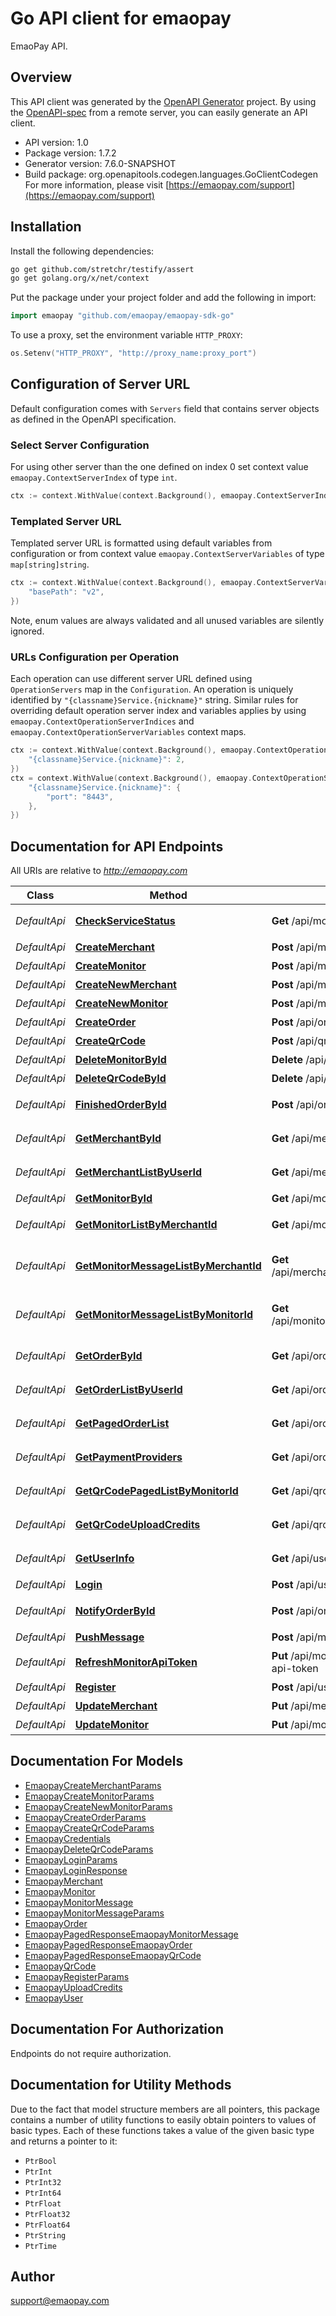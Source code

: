# Go API client for emaopay

EmaoPay API.

## Overview
This API client was generated by the [OpenAPI Generator](https://openapi-generator.tech) project.  By using the [OpenAPI-spec](https://www.openapis.org/) from a remote server, you can easily generate an API client.

- API version: 1.0
- Package version: 1.7.2
- Generator version: 7.6.0-SNAPSHOT
- Build package: org.openapitools.codegen.languages.GoClientCodegen
For more information, please visit [https://emaopay.com/support](https://emaopay.com/support)

## Installation

Install the following dependencies:

```sh
go get github.com/stretchr/testify/assert
go get golang.org/x/net/context
```

Put the package under your project folder and add the following in import:

```go
import emaopay "github.com/emaopay/emaopay-sdk-go"
```

To use a proxy, set the environment variable `HTTP_PROXY`:

```go
os.Setenv("HTTP_PROXY", "http://proxy_name:proxy_port")
```

## Configuration of Server URL

Default configuration comes with `Servers` field that contains server objects as defined in the OpenAPI specification.

### Select Server Configuration

For using other server than the one defined on index 0 set context value `emaopay.ContextServerIndex` of type `int`.

```go
ctx := context.WithValue(context.Background(), emaopay.ContextServerIndex, 1)
```

### Templated Server URL

Templated server URL is formatted using default variables from configuration or from context value `emaopay.ContextServerVariables` of type `map[string]string`.

```go
ctx := context.WithValue(context.Background(), emaopay.ContextServerVariables, map[string]string{
	"basePath": "v2",
})
```

Note, enum values are always validated and all unused variables are silently ignored.

### URLs Configuration per Operation

Each operation can use different server URL defined using `OperationServers` map in the `Configuration`.
An operation is uniquely identified by `"{classname}Service.{nickname}"` string.
Similar rules for overriding default operation server index and variables applies by using `emaopay.ContextOperationServerIndices` and `emaopay.ContextOperationServerVariables` context maps.

```go
ctx := context.WithValue(context.Background(), emaopay.ContextOperationServerIndices, map[string]int{
	"{classname}Service.{nickname}": 2,
})
ctx = context.WithValue(context.Background(), emaopay.ContextOperationServerVariables, map[string]map[string]string{
	"{classname}Service.{nickname}": {
		"port": "8443",
	},
})
```

## Documentation for API Endpoints

All URIs are relative to *http://emaopay.com*

Class | Method | HTTP request | Description
------------ | ------------- | ------------- | -------------
*DefaultApi* | [**CheckServiceStatus**](docs/DefaultApi.md#checkservicestatus) | **Get** /api/monitors/messages | 检查服务状态
*DefaultApi* | [**CreateMerchant**](docs/DefaultApi.md#createmerchant) | **Post** /api/merchants | 创建商户
*DefaultApi* | [**CreateMonitor**](docs/DefaultApi.md#createmonitor) | **Post** /api/monitors | 创建监控
*DefaultApi* | [**CreateNewMerchant**](docs/DefaultApi.md#createnewmerchant) | **Post** /api/merchants/new | 创建新商户
*DefaultApi* | [**CreateNewMonitor**](docs/DefaultApi.md#createnewmonitor) | **Post** /api/monitors/new | 创建新监控
*DefaultApi* | [**CreateOrder**](docs/DefaultApi.md#createorder) | **Post** /api/orders | 创建订单
*DefaultApi* | [**CreateQrCode**](docs/DefaultApi.md#createqrcode) | **Post** /api/qrcodes | 创建二维码
*DefaultApi* | [**DeleteMonitorById**](docs/DefaultApi.md#deletemonitorbyid) | **Delete** /api/monitors/{id} | 删除监控
*DefaultApi* | [**DeleteQrCodeById**](docs/DefaultApi.md#deleteqrcodebyid) | **Delete** /api/qrcodes | 删除二维码
*DefaultApi* | [**FinishedOrderById**](docs/DefaultApi.md#finishedorderbyid) | **Post** /api/orders/finish/{id} | 手动完成订单
*DefaultApi* | [**GetMerchantById**](docs/DefaultApi.md#getmerchantbyid) | **Get** /api/merchants/{id} | 获取商户信息
*DefaultApi* | [**GetMerchantListByUserId**](docs/DefaultApi.md#getmerchantlistbyuserid) | **Get** /api/merchants | 获取商户列表
*DefaultApi* | [**GetMonitorById**](docs/DefaultApi.md#getmonitorbyid) | **Get** /api/monitors/{id} | 获取监控
*DefaultApi* | [**GetMonitorListByMerchantId**](docs/DefaultApi.md#getmonitorlistbymerchantid) | **Get** /api/monitors | 获取监控列表
*DefaultApi* | [**GetMonitorMessageListByMerchantId**](docs/DefaultApi.md#getmonitormessagelistbymerchantid) | **Get** /api/merchants/:merchantId/messages | 获取监控消息列表（商户ID）
*DefaultApi* | [**GetMonitorMessageListByMonitorId**](docs/DefaultApi.md#getmonitormessagelistbymonitorid) | **Get** /api/monitors/:monitorId/messages | 获取监控消息列表（商户监控）
*DefaultApi* | [**GetOrderById**](docs/DefaultApi.md#getorderbyid) | **Get** /api/orders/{id} | 获取订单信息
*DefaultApi* | [**GetOrderListByUserId**](docs/DefaultApi.md#getorderlistbyuserid) | **Get** /api/orders/user | 获取订单列表
*DefaultApi* | [**GetPagedOrderList**](docs/DefaultApi.md#getpagedorderlist) | **Get** /api/orders | 获取订单列表
*DefaultApi* | [**GetPaymentProviders**](docs/DefaultApi.md#getpaymentproviders) | **Get** /api/orders/payment-providers | 获取支付方式
*DefaultApi* | [**GetQrCodePagedListByMonitorId**](docs/DefaultApi.md#getqrcodepagedlistbymonitorid) | **Get** /api/qrcodes | 获取二维码列表
*DefaultApi* | [**GetQrCodeUploadCredits**](docs/DefaultApi.md#getqrcodeuploadcredits) | **Get** /api/qrcodes/upload-credits | 获取二维码上传凭证
*DefaultApi* | [**GetUserInfo**](docs/DefaultApi.md#getuserinfo) | **Get** /api/user/info | 获取用户信息
*DefaultApi* | [**Login**](docs/DefaultApi.md#login) | **Post** /api/user/login | 登录
*DefaultApi* | [**NotifyOrderById**](docs/DefaultApi.md#notifyorderbyid) | **Post** /api/orders/notify/{id} | 通知订单回调
*DefaultApi* | [**PushMessage**](docs/DefaultApi.md#pushmessage) | **Post** /api/monitors/messages | 推送消息
*DefaultApi* | [**RefreshMonitorApiToken**](docs/DefaultApi.md#refreshmonitorapitoken) | **Put** /api/monitors/{monitorId}/refresh-api-token | 刷新ApiToken
*DefaultApi* | [**Register**](docs/DefaultApi.md#register) | **Post** /api/user/register | 注册
*DefaultApi* | [**UpdateMerchant**](docs/DefaultApi.md#updatemerchant) | **Put** /api/merchants/{id} | 更新商户
*DefaultApi* | [**UpdateMonitor**](docs/DefaultApi.md#updatemonitor) | **Put** /api/monitors/{id} | 更新监控


## Documentation For Models

 - [EmaopayCreateMerchantParams](docs/EmaopayCreateMerchantParams.md)
 - [EmaopayCreateMonitorParams](docs/EmaopayCreateMonitorParams.md)
 - [EmaopayCreateNewMonitorParams](docs/EmaopayCreateNewMonitorParams.md)
 - [EmaopayCreateOrderParams](docs/EmaopayCreateOrderParams.md)
 - [EmaopayCreateQrCodeParams](docs/EmaopayCreateQrCodeParams.md)
 - [EmaopayCredentials](docs/EmaopayCredentials.md)
 - [EmaopayDeleteQrCodeParams](docs/EmaopayDeleteQrCodeParams.md)
 - [EmaopayLoginParams](docs/EmaopayLoginParams.md)
 - [EmaopayLoginResponse](docs/EmaopayLoginResponse.md)
 - [EmaopayMerchant](docs/EmaopayMerchant.md)
 - [EmaopayMonitor](docs/EmaopayMonitor.md)
 - [EmaopayMonitorMessage](docs/EmaopayMonitorMessage.md)
 - [EmaopayMonitorMessageParams](docs/EmaopayMonitorMessageParams.md)
 - [EmaopayOrder](docs/EmaopayOrder.md)
 - [EmaopayPagedResponseEmaopayMonitorMessage](docs/EmaopayPagedResponseEmaopayMonitorMessage.md)
 - [EmaopayPagedResponseEmaopayOrder](docs/EmaopayPagedResponseEmaopayOrder.md)
 - [EmaopayPagedResponseEmaopayQrCode](docs/EmaopayPagedResponseEmaopayQrCode.md)
 - [EmaopayQrCode](docs/EmaopayQrCode.md)
 - [EmaopayRegisterParams](docs/EmaopayRegisterParams.md)
 - [EmaopayUploadCredits](docs/EmaopayUploadCredits.md)
 - [EmaopayUser](docs/EmaopayUser.md)


## Documentation For Authorization

Endpoints do not require authorization.


## Documentation for Utility Methods

Due to the fact that model structure members are all pointers, this package contains
a number of utility functions to easily obtain pointers to values of basic types.
Each of these functions takes a value of the given basic type and returns a pointer to it:

* `PtrBool`
* `PtrInt`
* `PtrInt32`
* `PtrInt64`
* `PtrFloat`
* `PtrFloat32`
* `PtrFloat64`
* `PtrString`
* `PtrTime`

## Author

support@emaopay.com

